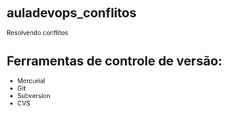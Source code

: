 # auladevops_conflitos
Resolvendo conflitos

# Ferramentas de controle de versão:
* Mercurial
* Git
* Subversion
* CVS
